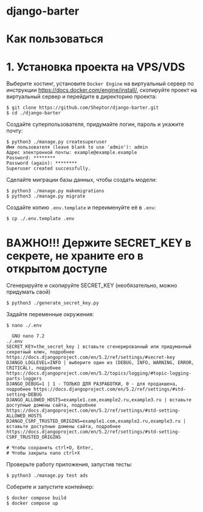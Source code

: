 # django-barter
# Как пользоваться

# 1. Установка проекта на VPS/VDS
Выберите хостинг, установите `Docker Engine` на виртуальный сервер по инструкции
https://docs.docker.com/engine/install/,
скопируйте проект на виртуальный сервер и перейдите в директорию проекта:
```
$ git clone https://github.com/Sheptor/django-barter.git
$ cd ./django-barter
```
Создайте суперпользователя, придумайте логин, пароль и укажите почту:
```
$ python3 ./manage.py createsuperuser
Имя пользователя (leave blank to use 'admin'): admin
Адрес электронной почты: example@example.example
Password: ********
Password (again): ********
Superuser created successfully.
```
Сделайте миграции базы данных, чтобы создать модели:
```
$ python3 ./manage.py makemigrations
$ python3 ./manage.py migrate
```
Создайте копию `.env.template` и переименуйте её в `.env`:
```
$ cp ./.env.template .env
```
# ВАЖНО!!! Держите SECRET_KEY в секрете, не храните его в открытом доступе
Сгенерируйте и скопируйте SECRET_KEY (необязательно, можно придумать свой)
```
$ python3 ./generate_secret_key.py
```

Задайте переменные окружения:
```
$ nano ./.env

  GNU nano 7.2                                                                           ./.env                                                                                    
SECRET_KEY=the_secret_key | вставьте сгенерированный или придуманный секретный ключ, подробнее https://docs.djangoproject.com/en/5.2/ref/settings/#secret-key
DJANGO_LOGLEVEL=INFO | выберите один из (DEBUG, INFO, WARNING, ERROR, CRITICAL), подробнее https://docs.djangoproject.com/en/5.2/topics/logging/#topic-logging-parts-loggers
DJANGO_DEBUG=1 | 1 - ТОЛЬКО ДЛЯ РАЗРАБОТКИ, 0 - для продакшена, подробнее https://docs.djangoproject.com/en/5.2/ref/settings/#std-setting-DEBUG
DJANGO_ALLOWED_HOSTS=example1.com,example2.ru,example3.ru | вставьте доступные домены сайта, подробнее https://docs.djangoproject.com/en/5.2/ref/settings/#std-setting-ALLOWED_HOSTS 
DJANGO_CSRF_TRUSTED_ORIGINS=example1.com,example2.ru,example3.ru | вставьте доступные домены сайта, подробнее https://docs.djangoproject.com/en/5.2/ref/settings/#std-setting-CSRF_TRUSTED_ORIGINS

# Чтобы сохранить ctrl+O, Enter,
# Чтобы закрыть nano ctrl+X
```
Проверьте работу приложения, запустив тесты:
```
$ python3 ./manage.py test ads
```
Соберите и запустите контейнер:
```
$ docker compose build
$ docker compose up
```
